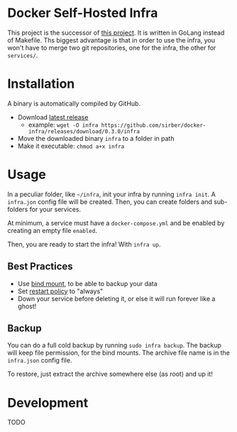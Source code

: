 # Docker Self-Hosted Infra

This project is the successor of [this project](https://github.com/sirber/infra).
It is written in GoLang instead of Makefile. Ths biggest advantage is that in order 
to use the infra, you won't have to merge two git repositories, one for the infra, 
the other for `services/`.

# Installation

A binary is automatically compiled by GitHub.

- Download [latest release](https://github.com/sirber/docker-infra/releases)
  - example: `wget -O infra https://github.com/sirber/docker-infra/releases/download/0.3.0/infra` 
- Move the downloaded binary `infra` to a folder in path
- Make it executable: `chmod a+x infra`

# Usage

In a peculiar folder, like `~/infra`, init your infra by running `infra init`. 
A `infra.jon` config file will be created. Then, you can create folders and sub-folders
for your services. 

At minimum, a service must have a `docker-compose.yml` and be enabled by creating
an empty file `enabled`. 

Then, you are ready to start the infra! With `infra up`.

## Best Practices

- Use [bind mount](https://docs.docker.com/engine/storage/bind-mounts/), to be able to backup your data
- Set [restart policy](https://www.baeldung.com/ops/docker-compose-restart-policies) to "always"
- Down your service before deleting it, or else it will run forever like a ghost!

## Backup

You can do a full cold backup by running `sudo infra backup`. The backup will keep file 
permission, for the bind mounts. The archive file name is in the `infra.json` config file.

To restore, just extract the archive somewhere else (as root) and up it!

# Development

TODO